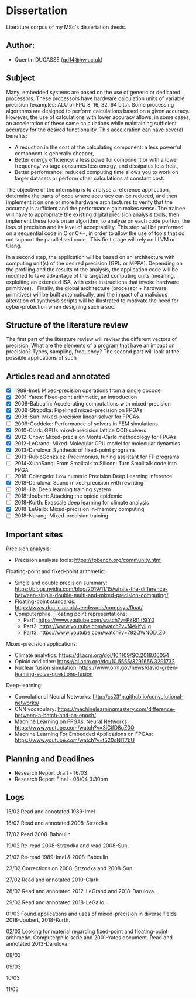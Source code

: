# Dissertation
Literature corpus of my MSc's dissertation thesis.

## Author:
- Quentin DUCASSE (qd14@hw.ac.uk)

## Subject

Many  embedded systems are based on the use of generic or dedicated processors.
These processors have hardware calculation units of variable precision (examples:
ALU or FPU 8, 16, 32, 64 bits).
Some processing algorithms are designed to perform calculations based on a given
accuracy. However, the use of calculations with lower accuracy allows, in some
cases, an acceleration of these same calculations while maintaining sufficient
accuracy for the desired functionality. This acceleration can have several
benefits:
- A reduction in the cost of the calculating component: a less powerful component
is generally cheaper,
- Better energy efficiency: a less powerful component or with a lower frequency/
voltage consumes less energy, and dissipates less heat,
- Better performance: reduced computing time allows you to work on larger datasets
or perform other calculations at constant cost.

The objective of the internship is to analyse a reference application, determine
the parts of code where accuracy can be reduced, and then implement it on one or
more hardware architectures to verify that the accuracy is sufficient and the
performance gain makes sense.
The trainee will have to appropriate the existing digital precision analysis
tools, then implement these tools on an algorithm, to analyse on each code
portion, the loss of precision and its level of acceptability. This step will be
performed on a sequential code in C or C++, in order to allow the use of tools
that do not support the parallelised code.  This first stage will rely on LLVM
or Clang.

In a second step, the application will be based on an architecture with computing
unit(s) of the desired precision (GPU or MPPA). Depending on the profiling and
the results of the analysis, the application code will be modified to take
advantage of the targeted computing units (meaning, exploiting an extended ISA,
with extra instructions that invoke hardware primitives).  
Finally, the global architecture (processor + hardware primitives) will be built
automatically, and the impact of a malicious alteration of synthesis scripts will
be illustrated to motivate the need for cyber-protection when designing such a soc.

## Structure of the literature review
The first part of the literature review will review the different vectors of
precision. What are the elements of a program that have an impact on precision?
Types, sampling, frequency?
The second part will look at the possible applications of such

## Articles read and annotated

- [X] 1989-Imel: Mixed-precision operations from a single opcode
- [X] 2001-Yates: Fixed-point arithmetic, an introduction
- [X] 2008-Baboulin: Accelerating computations with mixed-precision
- [X] 2008-Strzodka: Pipelined mixed-precision on FPGAs
- [X] 2008-Sun: Mixed-precision linear-solver for FPGAs
- [ ] 2009-Goddeke: Performance of solvers in FEM simulations
- [X] 2010-Clark: GPUs mixed-precision lattice QCD solvers
- [X] 2012-Chow: Mixed-precision Monte-Carlo methodology for FPGAs
- [X] 2012-LeGrand: Mixed-Molecular GPU model for molecular dynamics
- [X] 2013-Darulova: Synthesis of fixed-point programs
- [ ] 2013-RubioGonzalez: Precimonius, tuning assistant for FP programs
- [ ] 2014-XuanSang: From Smalltalk to Silicon: Turn Smalltalk code into FPGA
- [ ] 2018-Colangelo: Low numeric Precision Deep Learning inference
- [X] 2018-Darulova: Sound mixed-precision with rewriting
- [ ] 2018-Jia: Deep learning training system
- [ ] 2018-Joubert: Attacking the opioid epidemic
- [ ] 2018-Kurth: Exascale deep learning for climate analysis
- [X] 2018-LeGallo: Mixed-precision in-memory computing
- [ ] 2018-Narang: Mixed-precision training

## Important sites
Precision analysis:
- Precision analysis tools: https://fpbench.org/community.html

Floating-point and fixed-point arithmetic:
- Single and double precision summary: https://blogs.nvidia.com/blog/2019/11/15/whats-the-difference-between-single-double-multi-and-mixed-precision-computing/
- Floating-point standards: https://www.doc.ic.ac.uk/~eedwards/compsys/float/
- Computerphile, Floating point representations:
  - Part1: https://www.youtube.com/watch?v=PZRI1IfStY0
  - Part2: https://www.youtube.com/watch?v=f4ekifyijIg
  - Part3: https://www.youtube.com/watch?v=782QWNOD_Z0

Mixed-precision applications:
- Climate analytics: https://dl.acm.org/doi/10.1109/SC.2018.00054
- Opioid addiction: https://dl.acm.org/doi/10.5555/3291656.3291732
- Nuclear fusion simulation: https://www.ornl.gov/news/david-green-teaming-solve-questions-fusion

Deep-learning:
- Convolutional Neural Networks: http://cs231n.github.io/convolutional-networks/
- CNN vocabulary: https://machinelearningmastery.com/difference-between-a-batch-and-an-epoch/
- Machine Learning on FPGAs: Neural Networks: https://www.youtube.com/watch?v=3iCifD8gZ0Q
- Machine Learning For Embedded Applications on FPGAs: https://www.youtube.com/watch?v=t520cNlT7bU

## Planning and Deadlines

- Research Report Draft - 16/03
- Research Report Final - 08/04 3:30pm

## Logs
15/02
Read and annotated 1989-Imel

16/02
Read and annotated 2008-Strzodka

17/02
Read 2008-Baboulin

19/02
Re-read 2008-Strzodka and read 2008-Sun.

21/02
Re-read 1989-Imel & 2008-Baboulin.

23/02
Corrections on 2008-Strzodka and 2008-Sun.

27/02
Read and annotated 2010-Clark.

28/02
Read and annotated 2012-LeGrand and 2018-Darulova.

29/02
Read and annotated 2018-LeGallo.

01/03
Found applications and uses of mixed-precision in diverse fields
2018-Joubert, 2018-Kurth.

02/03
Looking for material regarding fixed-point and floating-point
arithmetic. Computerphile serie and 2001-Yates document.
Read and annotated 2013-Darulova.

08/03

09/03

10/03

11/03
